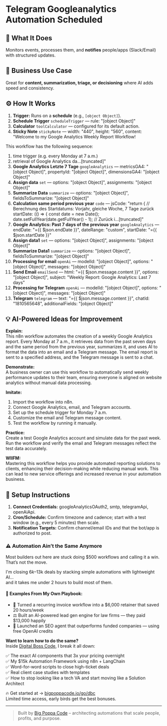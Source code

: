 # Telegram Googleanalytics Automation Scheduled
## 🚀 What It Does
Monitors events, processes them, and **notifies** people/apps (Slack/Email) with structured updates.

## 💼 Business Use Case
Great for **content, summarization, triage, or decisioning** where AI adds speed and consistency.

## ⚙️ How It Works
1. **Trigger:** Runs on a **schedule** (e.g., `[object Object]`).
2. **Schedule Trigger** `scheduleTrigger` — rule: "[object Object]"
3. **Calculator** `toolCalculator` — configured for its default action.
4. **Sticky Note** `stickyNote` — width: "440", height: "560", content: "Welcome to my Google Analytics Weekly Report Workflow!

This workflow has the following sequence:

1. time trigger (e.g. every Monday at 7 a.m.)
2. retrieval of Google Analytics da…[truncated]"
5. **Google Analytics Letzte 7 Tage** `googleAnalytics` — metricsGA4: "[object Object]", propertyId: "[object Object]", dimensionsGA4: "[object Object]"
6. **Assign data** `set` — options: "[object Object]", assignments: "[object Object]"
7. **Summarize Data** `summarize` — options: "[object Object]", fieldsToSummarize: "[object Object]"
8. **Calculation same period previous year** `code` — jsCode: "return {
 // Berechnung des Startdatums: Vorjahr, gleiche Woche, 7 Tage zurück
 startDate: (() => {
 const date = new Date();
 date.setFullYear(date.getFullYear() - 1); // Zurück i…[truncated]"
9. **Google Analytics: Past 7 days of the previous year** `googleAnalytics` — endDate: "={{ $json.endDate }}", dateRange: "custom", startDate: "={{ $json.startDate }}"
10. **Assign data1** `set` — options: "[object Object]", assignments: "[object Object]"
11. **Summarize Data1** `summarize` — options: "[object Object]", fieldsToSummarize: "[object Object]"
12. **Processing for email** `openAi` — modelId: "[object Object]", options: "[object Object]", messages: "[object Object]"
13. **Send Email** `emailSend` — html: "={{ $json.message.content }}", options: "[object Object]", subject: "Weekly Report: Google Analytics: Last 7 days"
14. **Processing for Telegram** `openAi` — modelId: "[object Object]", options: "[object Object]", messages: "[object Object]"
15. **Telegram** `telegram` — text: "={{ $json.message.content }}", chatId: "1810565648", additionalFields: "[object Object]"

## 💡 AI-Powered Ideas for Improvement
**Explain:**  
This n8n workflow automates the creation of a weekly Google Analytics report. Every Monday at 7 a.m., it retrieves data from the past seven days and the same period from the previous year, summarizes it, and uses AI to format the data into an email and a Telegram message. The email report is sent to a specified address, and the Telegram message is sent to a chat.

**Demonstrate:**  
A business owner can use this workflow to automatically send weekly performance updates to their team, ensuring everyone is aligned on website analytics without manual data processing.

**Imitate:**  
1. Import the workflow into n8n.
2. Connect Google Analytics, email, and Telegram accounts.
3. Set up the schedule trigger for Monday 7 a.m.
4. Customize the email and Telegram message content.
5. Test the workflow by running it manually.

**Practice:**  
Create a test Google Analytics account and simulate data for the past week. Run the workflow and verify the email and Telegram messages reflect the test data accurately.

**WIIFM:**  
Mastering this workflow helps you provide automated reporting solutions to clients, enhancing their decision-making while reducing manual work. This can lead to new service offerings and increased revenue in your automation business.

## 🔧 Setup Instructions
1. **Connect Credentials:** googleAnalyticsOAuth2, smtp, telegramApi, openAiApi.
2. **Cron/Schedule:** Confirm timezone and cadence; start with a test window (e.g., every 5 minutes) then scale.
3. **Notification Targets:** Confirm channel/email IDs and that the bot/app is authorized to post.

### ⚠️ Automation Ain’t the Same Anymore

Most builders out here are stuck doing $500 workflows and calling it a win.  
That’s not the move.  

I'm closing $6k–$13k deals by stacking simple automations with lightweight AI...  
and it takes me under 2 hours to build most of them.

#### 🧠 Examples From My Own Playbook:
- 🔁 Turned a recurring invoice workflow into a $6,000 retainer that saved 20 hours/week  
- ⚖️ Built an AI-powered lead gen engine for law firms — they paid $13,000 happily  
- 🚀 Launched an SEO agent that outperforms funded companies — using free OpenAI credits  

**Want to learn how to do the same?**  
Inside [Digital Boss Code](https://bigpoppacode.io/go/dbc), I break it all down:

✅ The exact AI components that 3x your pricing overnight  
✅ My $15k Automation Framework using n8n + LangChain  
✅ Word-for-word scripts to close high-ticket deals  
✅ Real client case studies with templates  
✅ How to stop looking like a tech VA and start moving like a Solution Architect  

🔥 Get started at → [bigpoppacode.io/go/dbc](https://bigpoppacode.io/go/dbc)  
Limited time access, early birds get the best bonuses.

---
> Built by [Big Poppa Code](https://bigpoppacode.io) – architecting automations that scale people, profits, and purpose.
